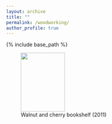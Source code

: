 ```yaml
---
layout: archive
title: ""
permalink: /woodworking/
author_profile: true
---
```


{% include base_path %}

<figure>
  <img width="120" height="160" src="{{site.url}}/images/ww-photos/bookshelf.jpg">
  <figcaption>Walnut and cherry bookshelf (2011)</figcaption>
</figure>

  

  
